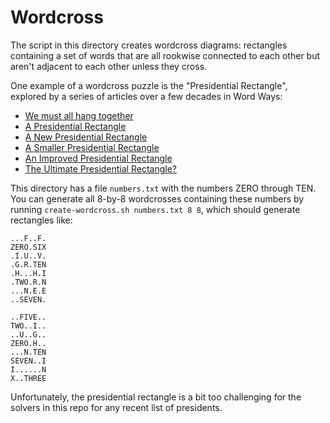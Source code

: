 Wordcross
=========

The script in this directory creates wordcross diagrams: rectangles containing a set of words
that are all rookwise connected to each other but aren't adjacent to each other unless they
cross.

One example of a wordcross puzzle is the "Presidential Rectangle", explored by a series of
articles over a few decades in Word Ways:

* [We must all hang together](https://digitalcommons.butler.edu/wordways/vol9/iss1/3/)
* [A Presidential Rectangle](https://digitalcommons.butler.edu/wordways/vol9/iss2/4/)
* [A New Presidential Rectangle](https://digitalcommons.butler.edu/wordways/vol26/iss2/5/)
* [A Smaller Presidential Rectangle](https://digitalcommons.butler.edu/wordways/vol26/iss3/14/)
* [An Improved Presidential Rectangle](https://digitalcommons.butler.edu/wordways/vol26/iss4/6/)
* [The Ultimate Presidential Rectangle?](https://digitalcommons.butler.edu/wordways/vol27/iss1/18/)

This directory has a file `numbers.txt` with the numbers ZERO through TEN. You can generate
all 8-by-8 wordcrosses containing these numbers by running `create-wordcross.sh numbers.txt 8 8`,
which should generate rectangles like:

```
...F..F.
ZERO.SIX
.I.U..V.
.G.R.TEN
.H...H.I
.TWO.R.N
...N.E.E
..SEVEN.

..FIVE..
TWO..I..
..U..G..
ZERO.H..
...N.TEN
SEVEN..I
I......N
X..THREE
```

Unfortunately, the presidential rectangle is a bit too challenging for the solvers in this repo for any
recent list of presidents.